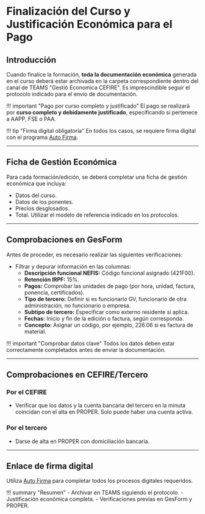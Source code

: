 # Finalización del Curso y Justificación Económica para el Pago

## Introducción
Cuando finalice la formación, **toda la documentación económica** generada en el curso deberá estar archivada en la carpeta correspondiente dentro del canal de TEAMS "Gestió Economica CEFIRE". Es imprescindible seguir el protocolo indicado para el envío de documentación.

!!! important "Pago por curso completo y justificado"
    El pago se realizará por **curso completo y debidamente justificado**, especificando si pertenece a AAPP, FSE o PAA.

!!! tip "Firma digital obligatoria"
    En todos los casos, se requiere firma digital con el programa [Auto Firma](https://autofirma.net).

---

## Ficha de Gestión Económica
Para cada formación/edición, se deberá completar una ficha de gestión económica que incluya:
- Datos del curso.
- Datos de los ponentes.
- Precios desglosados.
- Total.
Utilizar el modelo de referencia indicado en los protocolos.

---

## Comprobaciones en GesForm
Antes de proceder, es necesario realizar las siguientes verificaciones:
- Filtrar y depurar información en las columnas:
  - **Descripción funcional NEFIS:** Código funcional asignado (421F00).
  - **Retención IRPF:** 15%.
  - **Pagos:** Comprobar las unidades de pago (por hora, unidad, factura, ponencia, certificados).
  - **Tipo de tercero:** Definir si es funcionario GV, funcionario de otra administración, no funcionario o empresa.
  - **Subtipo de tercero:** Especificar como externo residente si aplica.
  - **Fechas:** Inicio y fin de la edición o factura, según corresponda.
  - **Concepto:** Asignar un código, por ejemplo, 226.06 si es factura de material.

!!! important "Comprobar datos clave"
    Todos los datos deben estar correctamente completados antes de enviar la documentación.

---

## Comprobaciones en CEFIRE/Tercero
### Por el CEFIRE
- Verificar que los datos y la cuenta bancaria del tercero en la minuta coincidan con el alta en PROPER. Solo puede haber una cuenta activa.

### Por el tercero
- Darse de alta en PROPER con domiciliación bancaria.

---

## Enlace de firma digital
Utiliza [Auto Firma](https://autofirma.net) para completar todos los procesos digitales requeridos.

!!! summary "Resumen"
    - Archivar en TEAMS siguiendo el protocolo.
    - Justificación económica completa.
    - Verificaciones previas en GesForm y PROPER.